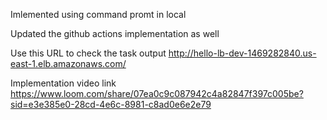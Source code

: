 Imlemented using command promt in local

Updated the github actions implementation as well

Use this URL to check the task output http://hello-lb-dev-1469282840.us-east-1.elb.amazonaws.com/

Implementation video link https://www.loom.com/share/07ea0c9c087942c4a82847f397c005be?sid=e3e385e0-28cd-4e6c-8981-c8ad0e6e2e79
